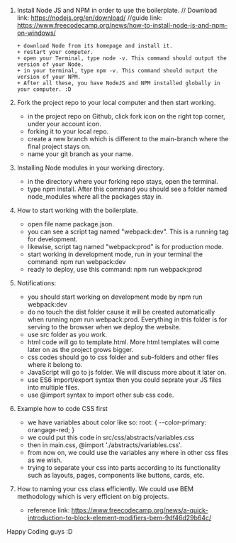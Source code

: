 1.  Install Node JS and NPM in order to use the boilerplate. // Download link: https://nodejs.org/en/download/ //guide link: https://www.freecodecamp.org/news/how-to-install-node-js-and-npm-on-windows/

        + download Node from its homepage and install it.
        + restart your computer.
        + open your Terminal, type node -v. This command should output the version of your Node.
        + in your terminal, type npm -v. This command should output the version of your NPM.
        + After all these, you have NodeJS and NPM installed globally in your computer. :D

2.  Fork the project repo to your local computer and then start working.

    - in the project repo on Github, click fork icon on the right top corner, under your account icon.
    - forking it to your local repo.
    - create a new branch which is different to the main-branch where the final project stays on.
    - name your git branch as your name.

3.  Installing Node modules in your working directory.

    - in the directory where your forking repo stays, open the terminal.
    - type npm install. After this command you should see a folder named node_modules where all the packages stay in.

4.  How to start working with the boilerplate.

    - open file name package.json.
    - you can see a script tag named "webpack:dev". This is a running tag for development.
    - likewise, script tag named "webpack:prod" is for production mode.
    - start working in development mode, run in your terminal the command: npm run webpack:dev
    - ready to deploy, use this command: npm run webpack:prod

5.  Notifications:

    - you should start working on development mode by npm run webpack:dev
    - do no touch the dist folder cause it will be created automatically when running npm run webpack:prod. Everything in this folder is for serving to the browser when we deploy the website.
    - use src folder as you work.
    - html code will go to template.html. More html templates will come later on as the project grows bigger.
    - css codes should go to css folder and sub-folders and other files where it belong to.
    - JavaScript will go to js folder. We will discuss more about it later on.
    - use ES6 import/export syntax then you could seprate your JS files into multiple files.
    - use @import syntax to import other sub css code.

6.  Example how to code CSS first

    - we have variables about color like so: root: { --color-primary: orangage-red; }
    - we could put this code in src/css/abstracts/variables.css
    - then in main.css, @import './abstracts/variables.css'.
    - from now on, we could use the variables any where in other css files as we wish.
    - trying to separate your css into parts according to its functionality such as layouts, pages, components like buttons, cards, etc.

7.  How to naming your css class efficiently. We could use BEM methodology which is very efficient on big projects.
    - reference link: https://www.freecodecamp.org/news/a-quick-introduction-to-block-element-modifiers-bem-9df46d29b64c/

Happy Coding guys :D
